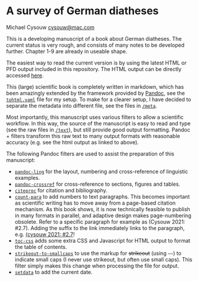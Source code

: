 # A survey of German diatheses

Michael Cysouw <cysouw@mac.com>

This is a developing manuscript of a book about German diatheses. The current status is very rough, and consists of many notes to be developed further. Chapter 1-9 are already in useable shape.

The easiest way to read the current version is by using the latest HTML or PFD output included in this repository. The HTML output can be directly accessed [here](https://gitcdn.link/repo/cysouw/diathesis/main/cysouwDiathesisManuscript.html).

This (large) scientific book is completely written in markdown, which has been amazingly extended by the framework provided by [Pandoc](https://pandoc.org/index.html), see the [`tohtml.yaml`](tohtml.yaml) file for my setup. To make for a clearer setup, I have decided to separate the metadata into different file, see the files in [`/meta`](meta).

Most importantly, this manuscript uses various filters to allow a scientific workflow.  In this way, the source of the manuscript is easy to read and type (see the raw files in [`/text`](text)), but still provide good output formatting. Pandoc + filters transform this raw text to many output formats with reasonable accuracy (e.g. see the html output as linked to above). 

The following Pandoc filters are used to assist the preparation of this manuscript:

- [`pandoc-ling`](https://github.com/cysouw/pandoc-ling) for the layout, numbering and cross-reference of linguistic examples.
- [`pandoc-crossref`](https://github.com/lierdakil/pandoc-crossref) for cross-reference to sections, figures and tables.
- [`citeproc`](https://github.com/jgm/citeproc) for citation and bibliography.
- [`count-para`](https://github.com/cysouw/count-para) to add numbers to text paragraphs. This becomes important as scientific writing has to move away from a page-based citation mechanism. As this book shows, it is now technically feasible to publish in many formats in parallel, and adaptive design makes page-numbering obsolete. Refer to a specific paragraph for example as (Cysouw 2021: #2.7). Adding the suffix to the link immediately links to the paragraph, e.g. [(cysouw 2021: #2.7](https://gitcdn.link/repo/cysouw/diathesis/main/cysouwDiathesisManuscript.html#2.7)!
-  [`toc-css`](https://github.com/cysouw/toc-css) adds some extra CSS and Javascript for HTML output to format the table of contents.
- [`strikeout-to-smallcaps`](/filters/strikeout-to-smallcaps.lua) to use the markup for  ~~strikeout~~ (using `~~`) to indicate small caps (I never use strikeout, but often use small caps). This filter simply makes this change when processing the file for output.
-  [`setdata`](filters/setdate.lua) to add the current date.

  

